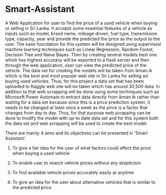# Smart-Assistant
A Web Application for user to find the price of a used vehicle when buying or selling in Sri Lanka. It accepts some essential features of a vehicle as inputs such as model, brand name, mileage driven, fuel type, transmission type, capacity, year and provide the predicted the price as the output to the user. The base foundation for this system will be designed using supervised machine learning techniques such as Linear Regression, Random Forest, Decision Tree and Naive Bayes. Then by creating several models best one which has highest accuracy will be exported to a flask server and then through the web application, user can view the predicted price of the vehicle. The data set for creating the models will be taken from ikman.lk which is the best and most popular web site in Sri Lanka for selling ad buying used vehicles. Thus, for this project a data set that has been uploaded to Kaggle web site will be taken which has around 30,500 data. In addition to that web scrapping will be done using some techniques such as Microsoft Power Automate to extract data directly from ikman.lk rather than waiting for a data set because since this is a price prediction system, it needs to be changed at least once a week as the price is a factor that changes from day to day. Thus, for that purpose web scrapping can be done to modify the model with up-to date data set and for this system both the data set and web scrapping will be used to create the best model.

There are mainly 4 aims and its objectives can be presented in ‘Smart Assistant’.

01. To give a fair idea for the user of what factors could affect the price when buying a used vehicle

02. To enable user to search vehicle prices without any skepticism

03. To find available vehicle prices accurately easily at anytime

04. To give an idea for the user about alternative vehicles that is similar to the predicted price
